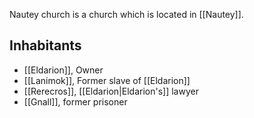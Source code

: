 Nautey church is a church which is located in [[Nautey]]. 

## Inhabitants
- [[Eldarion]], Owner
- [[Lanimok]], Former slave of [[Eldarion]]
- [[Rerecros]], [[Eldarion|Eldarion's]] lawyer
- [[Gnall]], former prisoner
